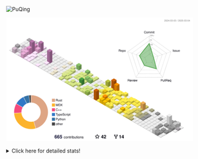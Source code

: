 ![PuQing](https://user-images.githubusercontent.com/27223114/171565019-9a56fae6-b08b-421f-99db-7e830da42371.png)

![](./profile-3d-contrib/profile-season-animate.svg)

<details>
<summary>Click here for detailed stats!</summary>

<!--START_SECTION:waka-->
![Lines of code](https://img.shields.io/badge/From%20Hello%20World%20I%27ve%20Written-1.8%20million%20lines%20of%20code-blue)

**🐱 My GitHub Data** 

> 📦 432.3 kB Used in GitHub's Storage 
 > 
> 🏆 90 Contributions in the Year 2025
 > 
> 🚫 Not Opted to Hire
 > 
> 📜 41 Public Repositories 
 > 
> 🔑 33 Private Repositories 
 > 
**I'm an Early 🐤** 

```text
🌞 Morning                833 commits         ██░░░░░░░░░░░░░░░░░░░░░░░   08.84 % 
🌆 Daytime                4236 commits        ███████████░░░░░░░░░░░░░░   44.96 % 
🌃 Evening                2155 commits        ██████░░░░░░░░░░░░░░░░░░░   22.87 % 
🌙 Night                  2198 commits        ██████░░░░░░░░░░░░░░░░░░░   23.33 % 
```


📊 **This Week I Spent My Time On** 

```text
💬 Programming Languages: 
C++                      7 hrs 57 mins       ██████░░░░░░░░░░░░░░░░░░░   25.01 % 
CLI                      6 hrs 35 mins       █████░░░░░░░░░░░░░░░░░░░░   20.74 % 
Python                   6 hrs 26 mins       █████░░░░░░░░░░░░░░░░░░░░   20.27 % 
Other                    2 hrs 31 mins       ██░░░░░░░░░░░░░░░░░░░░░░░   07.91 % 
Reading Paper            2 hrs 18 mins       ██░░░░░░░░░░░░░░░░░░░░░░░   07.26 % 

🔥 Editors: 
VS Code                  17 hrs 41 mins      ██████████████░░░░░░░░░░░   55.58 % 
Ghostty                  6 hrs 35 mins       █████░░░░░░░░░░░░░░░░░░░░   20.74 % 
Telegram                 2 hrs 18 mins       ██░░░░░░░░░░░░░░░░░░░░░░░   07.28 % 
Zotero                   2 hrs 18 mins       ██░░░░░░░░░░░░░░░░░░░░░░░   07.26 % 
NetEaseMusic             2 hrs 2 mins        ██░░░░░░░░░░░░░░░░░░░░░░░   06.43 % 

💻 Operating System: 
Mac                      14 hrs 31 mins      ███████████░░░░░░░░░░░░░░   45.63 % 
WSL                      8 hrs 53 mins       ███████░░░░░░░░░░░░░░░░░░   27.96 % 
Linux                    8 hrs 24 mins       ███████░░░░░░░░░░░░░░░░░░   26.41 % 
```


<!--END_SECTION:waka-->
</details>
